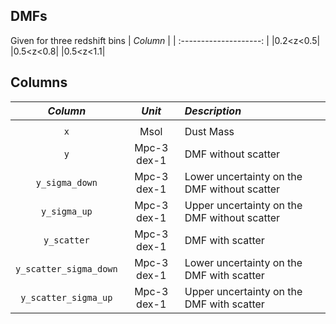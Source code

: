 ## DMFs
Given for three redshift bins
| *Column* |
|     :--------------------:     |
|0.2<z<0.5|
|0.5<z<0.8|
|0.5<z<1.1|


## Columns

|                   *Column*     | *Unit* |                                                                                       *Description* |
|     :--------------------:     | :--------------------:    |                                                       :------------------------------------------- |
|                                |  |                                                                                                     |
|                         ``x`` | Msol| Dust Mass                                            |
|                          ``y`` | Mpc-3 dex-1 | DMF without scatter                                     |
|                          ``y_sigma_down`` | Mpc-3 dex-1 |  Lower uncertainty on the DMF without scatter                                             |
|                          ``y_sigma_up`` | Mpc-3 dex-1 |  Upper uncertainty on the DMF without scatter     |
|                          ``y_scatter`` | Mpc-3 dex-1  |  DMF with scatter                                                                           |
|                          ``y_scatter_sigma_down`` | Mpc-3 dex-1  |   Lower uncertainty on the DMF with scatter                                               |
|                          ``y_scatter_sigma_up`` | Mpc-3 dex-1  |   Upper uncertainty on the DMF with scatter                                               |
